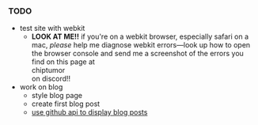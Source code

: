 ### TODO

* test site with webkit
  * **LOOK AT ME!!** if you're on a webkit browser, especially safari on a mac, *please* help me diagnose webkit errors&mdash;look up how to open the browser console and send me a screenshot of the errors you find on this page at <div data-copy="chiptumor">chiptumor</div> on discord!!
* work on blog
  * style blog page
  * create first blog post
  * [use github api to display blog posts](https://docs.github.com/en/rest/repos/contents?apiVersion=2022-11-28)